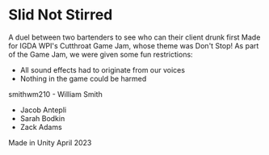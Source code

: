 # Slid Not Stirred

A duel between two bartenders to see who can their client drunk first
Made for IGDA WPI's Cutthroat Game Jam, whose theme was Don't Stop!
As part of the Game Jam, we were given some fun restrictions:
  - All sound effects had to originate from our voices
  - Nothing in the game could be harmed
  

smithwm210 - William Smith
  - Jacob Antepli
  - Sarah Bodkin
  - Zack Adams

Made in Unity
April 2023
